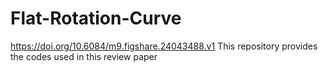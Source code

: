 # Flat-Rotation-Curve
https://doi.org/10.6084/m9.figshare.24043488.v1
This repository provides the codes used in this review paper
